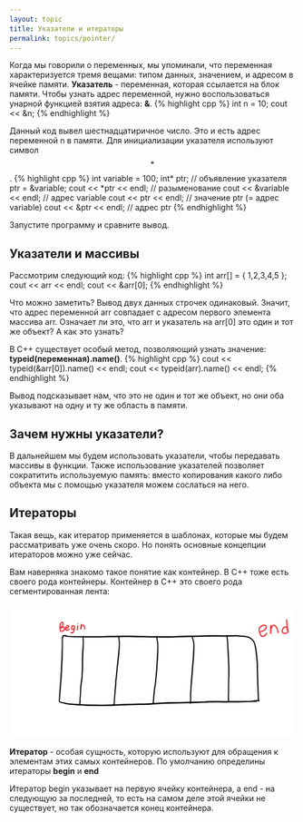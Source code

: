 ```yaml
---
layout: topic
title: Указатели и итераторы
permalink: topics/pointer/
---
```


Когда мы говорили о переменных, мы упоминали, что переменная характеризуется тремя вещами: типом данных, значением, и адресом в ячейке памяти. **Указатель** - переменная, которая ссылается на блок памяти. Чтобы узнать адрес переменной, нужно воспользоваться унарной функцией взятия адреса: **&**.
{% highlight cpp %}
int n = 10;
cout << &n;
{% endhighlight %}

Данный код вывел шестнадцатиричное число. Это и есть адрес переменной n в памяти. Для инициализации указателя используют символ $$*$$.
{% highlight cpp %}
int variable = 100;
int* ptr; // объявление указателя
ptr = &variable;
cout << *ptr << endl; // разыменование
cout << &variable << endl; // адрес variable
cout << ptr << endl; // значение ptr (= адрес variable)
cout << &ptr << endl; // адрес ptr
{% endhighlight %} 

Запустите программу и сравните вывод.

## Указатели и  массивы
Рассмотрим следующий код:
{% highlight cpp %}
int arr[] = { 1,2,3,4,5 };
cout << arr << endl;
cout << &arr[0];
{% endhighlight %} 

Что можно заметить? Вывод двух данных строчек одинаковый. Значит, что адрес переменной arr совпадает с адресом первого элемента массива arr. Означает ли это, что arr и указатель на arr[0] это один и тот же объект? А как это узнать?

В C++ существует особый метод, позволяющий узнать значение: **typeid(переменная).name()**.
{% highlight cpp %}
cout << typeid(&arr[0]).name() << endl;
cout << typeid(arr).name() << endl;
{% endhighlight %}

Вывод подсказывает нам, что это не один и тот же объект, но они оба указывают на одну и ту же область в памяти.

## Зачем нужны указатели?
В дальнейшем мы будем использовать указатели, чтобы передавать массивы в функции. Также использование указателей позволяет сократитить используемую память: вместо копирования какого либо объекта мы с помощью указателя можем сослаться на него.

## Итераторы
Такая вещь, как итератор применяется в шаблонах, которые мы будем рассматривать уже очень скоро. Но понять основные концепции итераторов можно уже сейчас.

Вам наверняка знакомо такое понятие как контейнер. В C++ тоже есть своего рода контейнеры. Контейнер в C++ это своего рода сегментированная лента:

![iter](pointer.png)

**Итератор** - особая сущность, которую используют для обращения к элементам этих самых контейнеров. По умолчанию определины итераторы **begin** и **end**

Итератор begin указывает на первую ячейку контейнера, а end - на следующую за последней, то есть на самом деле этой ячейки не существует, но так обозначается конец контейнера.
